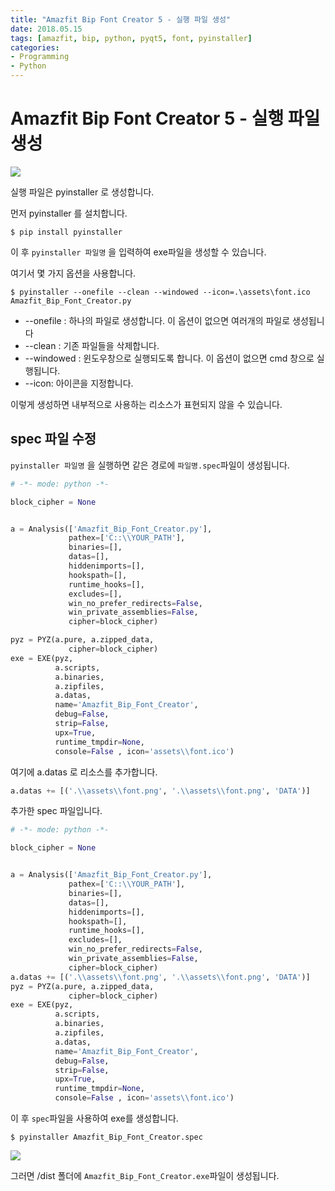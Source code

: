 ```yaml
---
title: "Amazfit Bip Font Creator 5 - 실행 파일 생성"
date: 2018.05.15
tags: [amazfit, bip, python, pyqt5, font, pyinstaller]
categories:
- Programming
- Python
---
```


# Amazfit Bip Font Creator 5 - 실행 파일 생성

![](https://www.pyinstaller.org/_images/pyinstaller-draft1c-header-trans.png)

실행 파일은 pyinstaller 로 생성합니다. 

먼저 pyinstaller 를 설치합니다. 

```shell
$ pip install pyinstaller
```

이 후 `pyinstaller 파일명` 을 입력하여 exe파일을 생성할 수 있습니다. 

여기서 몇 가지 옵션을 사용합니다. 

```shell
$ pyinstaller --onefile --clean --windowed --icon=.\assets\font.ico Amazfit_Bip_Font_Creator.py
```

- --onefile : 하나의 파일로 생성합니다. 이 옵션이 없으면 여러개의 파일로 생성됩니다
- --clean : 기존 파일들을 삭제합니다.
- --windowed : 윈도우창으로 실행되도록 합니다. 이 옵션이 없으면 cmd 창으로 실행됩니다.
- --icon: 아이콘을 지정합니다. 

이렇게 생성하면 내부적으로 사용하는 리소스가 표현되지 않을 수 있습니다. 

## spec 파일 수정

`pyinstaller 파일명` 을 실행하면 같은 경로에 `파일명.spec`파일이 생성됩니다. 

```python
# -*- mode: python -*-

block_cipher = None


a = Analysis(['Amazfit_Bip_Font_Creator.py'],
             pathex=['C::\\YOUR_PATH'],
             binaries=[],
             datas=[],
             hiddenimports=[],
             hookspath=[],
             runtime_hooks=[],
             excludes=[],
             win_no_prefer_redirects=False,
             win_private_assemblies=False,
             cipher=block_cipher)

pyz = PYZ(a.pure, a.zipped_data,
             cipher=block_cipher)
exe = EXE(pyz,
          a.scripts,
          a.binaries,
          a.zipfiles,
          a.datas,
          name='Amazfit_Bip_Font_Creator',
          debug=False,
          strip=False,
          upx=True,
          runtime_tmpdir=None,
          console=False , icon='assets\\font.ico')
```

여기에 a.datas 로 리소스를 추가합니다. 

```python
a.datas += [('.\\assets\\font.png', '.\\assets\\font.png', 'DATA')]
```

추가한 spec 파일입니다.

```python
# -*- mode: python -*-

block_cipher = None


a = Analysis(['Amazfit_Bip_Font_Creator.py'],
             pathex=['C::\\YOUR_PATH'],
             binaries=[],
             datas=[],
             hiddenimports=[],
             hookspath=[],
             runtime_hooks=[],
             excludes=[],
             win_no_prefer_redirects=False,
             win_private_assemblies=False,
             cipher=block_cipher)
a.datas += [('.\\assets\\font.png', '.\\assets\\font.png', 'DATA')]
pyz = PYZ(a.pure, a.zipped_data,
             cipher=block_cipher)
exe = EXE(pyz,
          a.scripts,
          a.binaries,
          a.zipfiles,
          a.datas,
          name='Amazfit_Bip_Font_Creator',
          debug=False,
          strip=False,
          upx=True,
          runtime_tmpdir=None,
          console=False , icon='assets\\font.ico')
```

이 후 `spec`파일을 사용하여 exe를 생성합니다. 

```shell
$ pyinstaller Amazfit_Bip_Font_Creator.spec
```

![](http://bit.ly/2rkhPgP)

그러면 /dist 폴더에 `Amazfit_Bip_Font_Creator.exe`파일이 생성됩니다. 

<script src="https://gist.github.com/jacegem/5f5cead38e05c87bbff4363e49490348.js"></script>